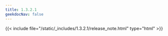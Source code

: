 ```yaml
---
title: 1.3.2.1
geekdocNav: false
---
```

{{< include file="/static/_includes/1.3.2.1/release_note.html" type="html" >}}